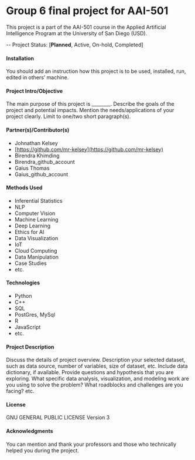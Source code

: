 # Group 6 final project for AAI-501

This project is a part of the AAI-501 course in the Applied Artificial Intelligence Program at the University of San Diego (USD).

-- Project Status: [**Planned**, Active, On-hold, Completed]

#### Installation
You should add an instruction how this project is to be used, installed, run, edited in others’ machine.
 
#### Project Intro/Objective

The main purpose of this project is ________. Describe the goals of the project and potential impacts. Mention the needs/applications of your project clearly. Limit to one/two short paragraph(s). 

#### Partner(s)/Contributor(s)

* Johnathan Kelsey
* [https://github.com/mr-kelsey](https://github.com/mr-kelsey)
* Birendra Khimding
* Birendra_github_account 
* Gaius Thomas
* Gaius_github_account

#### Methods Used
* Inferential Statistics
* NLP
* Computer Vision
* Machine Learning
* Deep Learning
* Ethics for AI
* Data Visualization
* IoT
* Cloud Computing 
* Data Manipulation
* Case Studies 
* etc.
#### Technologies
* Python
* C++
* SQL
* PostGres, MySql
* R
* JavaScript
* etc.

#### Project Description
Discuss the details of project overview. Description your selected dataset, such as data source, number of variables, size of dataset, etc. Include data dictionary, if available.  Provide questions and hypothesis that you are exploring. What specific data analysis, visualization, and modeling work are you using to solve the problem? What roadblocks and challenges are you facing? etc. 

#### License
GNU GENERAL PUBLIC LICENSE Version 3

#### Acknowledgments
You can mention and thank your professors and those who technically helped you during the project. 